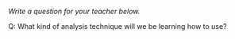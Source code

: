 _Write a question for your teacher below._

Q: 
What kind of analysis technique will we be learning how to use?
